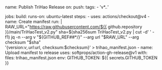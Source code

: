 name: Publish TriHao Release
on:
  push:
    tags:
      - 'v*.*.*'

jobs:
  build:
    runs-on: ubuntu-latest
    steps:
      - uses: actions/checkout@v4
      - name: Create manifest
        run: |
          RAW_URL="https://raw.githubusercontent.com/${{ github.repository }}/main/TriHaoTest_v2.py"
          sha=$(sha256sum TriHaoTest_v2.py | cut -d' ' -f1)
          jq -n --arg v "${GITHUB_REF##*/}" --arg url "$RAW_URL" --arg checksum "$sha" \
            '{version:$v, url:$url, checksum:$checksum}' > trihao_manifest.json
      - name: Upload manifest to release
        uses: softprops/action-gh-release@v1
        with:
          files: trihao_manifest.json
        env:
          GITHUB_TOKEN: ${{ secrets.GITHUB_TOKEN }}
